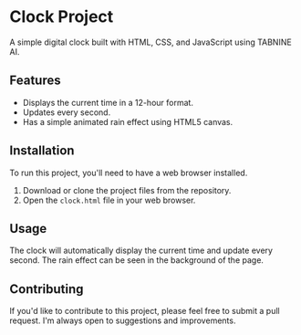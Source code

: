 # Clock Project

A simple digital clock built with HTML, CSS, and JavaScript using TABNINE AI.

## Features

- Displays the current time in a 12-hour format.
- Updates every second.
- Has a simple animated rain effect using HTML5 canvas.

## Installation

To run this project, you'll need to have a web browser installed.

1. Download or clone the project files from the repository.
2. Open the `clock.html` file in your web browser.

## Usage

The clock will automatically display the current time and update every second. The rain effect can be seen in the background of the page.

## Contributing

If you'd like to contribute to this project, please feel free to submit a pull request. I'm always open to suggestions and improvements.
